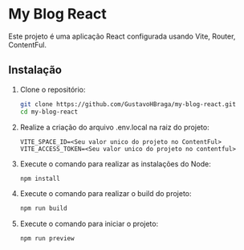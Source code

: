 # My Blog React

Este projeto é uma aplicação React configurada usando Vite, Router, ContentFul.

## Instalação

1. Clone o repositório:
   ```sh
   git clone https://github.com/GustavoHBraga/my-blog-react.git
   cd my-blog-react
   ```

2. Realize a criação do arquivo .env.local na raiz do projeto:
   ```env
   VITE_SPACE_ID=<Seu valor unico do projeto no ContentFul>
   VITE_ACCESS_TOKEN=<Seu valor unico do projeto no contentful>
   ```

3. Execute o comando para realizar as instalações do Node:
   ```sh
   npm install
   ```

4. Execute o comando para realizar o build do projeto:
   ```sh
   npm run build
   ```

5. Execute o comando para iniciar o projeto:
   ```sh
   npm run preview
   ```

